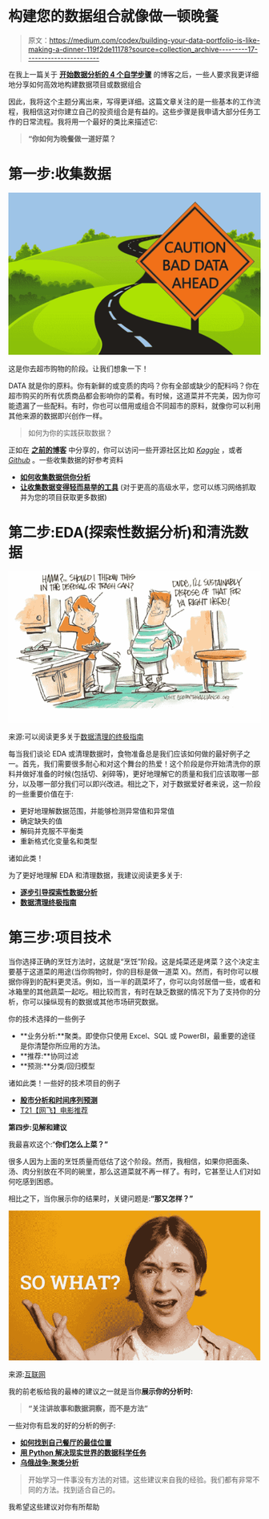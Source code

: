 # 构建您的数据组合就像做一顿晚餐

> 原文：<https://medium.com/codex/building-your-data-portfolio-is-like-making-a-dinner-119f2de11178?source=collection_archive---------17----------------------->

在我上一篇关于 [**开始数据分析的 4 个自学步骤**](/@bttminhphuc/4-self-learning-steps-to-get-started-in-data-analytics-c38f6a907516) 的博客之后，一些人要求我更详细地分享如何高效地构建数据项目或数据组合

因此，我将这个主题分离出来，写得更详细。这篇文章关注的是一些基本的工作流程，我相信这对你建立自己的投资组合是有益的。这些步骤是我申请大部分任务工作的日常流程。我将用一个最好的类比来描述它:

> **“你如何为晚餐做一道好菜？**

# **第一步:收集数据**

![](img/f0e34d20662d6fb9fd9b6d8a45586739.png)

这是你去超市购物的阶段。让我们想象一下！

DATA 就是你的原料。你有新鲜的或变质的肉吗？你有全部或缺少的配料吗？你在超市购买的所有优质商品都会影响你的菜肴。有时候，这道菜并不完美，因为你可能遗漏了一些配料。有时，你也可以借用或组合不同超市的原料，就像你可以利用其他来源的数据即兴创作一样。

> 如何为你的实践获取数据？

正如在 [**之前的博客**](/@bttminhphuc/4-self-learning-steps-to-get-started-in-data-analytics-c38f6a907516) 中分享的，你可以访问一些开源社区比如 [*Kaggle*](http://Kaggle) ，或者 [*Github*](https://github.com/) 。一些收集数据的好参考资料

*   [**如何收集数据供你分析**](https://towardsdatascience.com/how-to-collect-data-for-your-analysis-a8bc58043e64)
*   [**让收集数据变得轻而易举的工具**](https://towardsdatascience.com/6-web-scraping-tools-that-make-collecting-data-a-breeze-457c44e4411d) (对于更高的高级水平，您可以练习网络抓取并为您的项目获取更多数据)

# **第二步:EDA(探索性数据分析)和清洗数据**

![](img/71b41066d3c424d01091f446bf5ce20d.png)

来源:可以阅读更多关于[数据清理的终极指南](https://towardsdatascience.com/the-ultimate-guide-to-data-cleaning-3969843991d4)

每当我们谈论 EDA 或清理数据时，食物准备总是我们应该如何做的最好例子之一。首先，我们需要很多耐心和对这个舞台的热爱！这个阶段是你开始清洗你的原料并做好准备的时候(包括切、剁碎等)，更好地理解它的质量和我们应该取哪一部分，以及哪一部分我们可以即兴改进。相比之下，对于数据爱好者来说，这一阶段的一些重要价值在于:

*   更好地理解数据范围，并能够检测异常值和异常值
*   确定缺失的值
*   解码并克服不平衡类
*   重新格式化变量名和类型

诸如此类！

为了更好地理解 EDA 和清理数据，我建议阅读更多关于:

*   [**逐步引导探索性数据分析**](https://towardsdatascience.com/an-extensive-guide-to-exploratory-data-analysis-ddd99a03199e)
*   [**数据清理终极指南**](https://towardsdatascience.com/the-ultimate-guide-to-data-cleaning-3969843991d4)

# **第三步:项目技术**

当你选择正确的烹饪方法时，这就是“烹饪”阶段。这是炖菜还是烤菜？这个决定主要基于这道菜的用途(当你购物时，你的目标是做一道菜 X)。然而，有时你可以根据你得到的配料更灵活。例如，当一半的蔬菜坏了，你可以向邻居借一些，或者和冰箱里的其他蔬菜一起吃。相比较而言，有时在缺乏数据的情况下为了支持你的分析，你可以操纵现有的数据或其他市场研究数据。

你的技术选择的一些例子

*   **业务分析:**聚类。即使你只使用 Excel、SQL 或 PowerBI，最重要的途径是你清楚你所应用的方法。
*   **推荐:**协同过滤
*   **预测:**分类/回归模型

诸如此类！一些好的技术项目的例子

*   [**股市分析和时间序列预测**](https://www.kaggle.com/code/pierpaolo28/stock-market-analysis-and-time-series-prediction/notebook)
*   [T21【网飞】电影推荐 ](https://www.kaggle.com/code/laowingkin/netflix-movie-recommendation)

**第四步:见解和建议**

我最喜欢这个:“**你们怎么上菜？”**

很多人因为上面的烹饪质量而低估了这个阶段。然而，我相信，如果你把面条、汤、肉分别放在不同的碗里，那么这道菜就不再一样了。有时，它甚至让人们对如何吃感到困惑。

相比之下，当你展示你的结果时，关键问题是:**“那又怎样？”**

![](img/338d7db48cfce5b77225c7c6eb76f70c.png)

来源:[互联网](https://prowritingaid.com/-in-concusion-synonym)

我的前老板给我的最棒的建议之一就是当你**展示你的分析时:**

> **“关注讲故事和数据洞察，而不是方法”**

一些对你有启发的好的分析的例子:

*   [**如何找到自己餐厅的最佳位置**](https://towardsdatascience.com/how-to-find-best-locations-for-your-restaurants-with-python-b2fadc91c4dd)
*   [**用 Python 解决现实世界的数据科学任务**](/@i.cemozcelik/solving-a-real-world-data-science-tasks-with-python-c43aa7d654d1)
*   [**乌俄战争:聚类分析**](https://www.kaggle.com/code/smilix/2022-ukraine-russia-war-cluster-analysis)

> 开始学习一件事没有方法的对错。这些建议来自我的经验。我们都有非常不同的方法。找到适合自己的。

我希望这些建议对你有所帮助